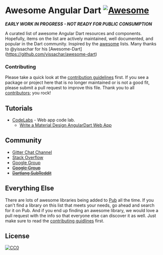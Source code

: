 
Awesome Angular Dart [![Awesome](https://cdn.rawgit.com/sindresorhus/awesome/d7305f38d29fed78fa85652e3a63e154dd8e8829/media/badge.svg)](https://github.com/sindresorhus/awesome)
============

***EARLY WORK IN PROGRESS - NOT READY FOR PUBLIC CONSUMPTION***

A curated list of awesome Angular Dart resources and components.
Hopefully, items on the list are actively maintained, well documented, and popular in the Dart community. Inspired by the [awesome](https://github.com/sindresorhus/awesome) lists. Many thanks to @yissachar for his [Awesome-Dart] (https://github.com/yissachar/awesome-dart)

### Contributing

Please take a quick look at the [contribution guidelines](/CONTRIBUTING.md) first. If you see a package or project here that is no longer maintained or is not a good fit, please submit a pull request to improve this file. Thank you to all [contributors](https://github.com/yissachar/awesome-angular-dart/graphs/contributors); you rock!

## Tutorials

* [CodeLabs](https://webdev.dartlang.org/codelabs) - Web app code lab.
  * [Write a Material Design AngularDart Web App](https://codelabs.developers.google.com/codelabs/your-first-angulardart-web-app/)
  
## Community

* [Gitter Chat Channel](https://gitter.im/dart-lang/angular)
* [Stack Overflow](https://stackoverflow.com/questions/tagged/dart+angular-dart)
* [Google Group](https://groups.google.com/a/dartlang.org/forum/#!forum/web)
* ~~[Google Group](https://groups.google.com/forum/#!forum/angular-dart)~~
* ~~[Dartlang SubReddit](https://www.reddit.com/r/angulardart/)~~


## Everything Else

There are lots of awesome libraries being added to [Pub](https://pub.dartlang.org/) all the time. If you can't find a library on this list that meets your needs, go ahead and search for it on Pub. And if you end up finding an awesome library, we would love a pull request with the info so that everyone else can discover it as well. Just make sure to read the [contributing guidlines](https://github.com/yissachar/awesome-dart/blob/master/CONTRIBUTING.md) first.

## License

[![CC0](http://i.creativecommons.org/p/zero/1.0/88x31.png)](http://creativecommons.org/publicdomain/zero/1.0/)
